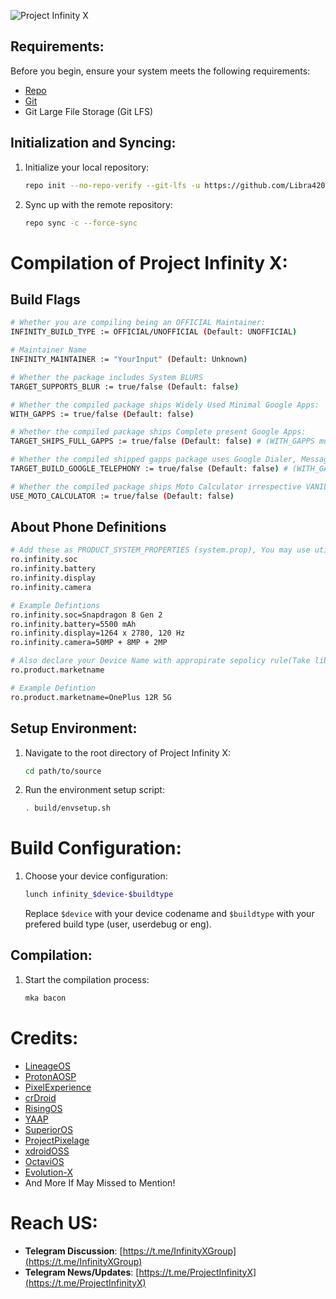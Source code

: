 ![Project Infinity X](https://raw.githubusercontent.com/ProjectInfinity-X/.github/main/profile/Infinity.png)

## Requirements:
Before you begin, ensure your system meets the following requirements:
- [Repo](https://source.android.com/source/using-repo.html)
- [Git](https://source.android.com/source/version-control.html)
- Git Large File Storage (Git LFS)

## Initialization and Syncing:
1. Initialize your local repository:
    ```bash
    repo init --no-repo-verify --git-lfs -u https://github.com/Libra420T/manifest -b pixel -g default,-mips,-darwin,-notdefault
    ```
2. Sync up with the remote repository:
    ```bash
    repo sync -c --force-sync
    ```

# Compilation of Project Infinity X:

Build Flags
---------------
```bash
# Whether you are compiling being an OFFICIAL Maintainer:
INFINITY_BUILD_TYPE := OFFICIAL/UNOFFICIAL (Default: UNOFFICIAL)

# Maintainer Name
INFINITY_MAINTAINER := "YourInput" (Default: Unknown)

# Whether the package includes System BLURS
TARGET_SUPPORTS_BLUR := true/false (Default: false)

# Whether the compiled package ships Widely Used Minimal Google Apps:
WITH_GAPPS := true/false (Default: false)

# Whether the compiled package ships Complete present Google Apps:
TARGET_SHIPS_FULL_GAPPS := true/false (Default: false) # (WITH_GAPPS must be set to true alongside)

# Whether the compiled shipped gapps package uses Google Dialer, Messaging, Contacts:
TARGET_BUILD_GOOGLE_TELEPHONY := true/false (Default: false) # (WITH_GAPPS must be set to true alongside)

# Whether the compiled package ships Moto Calculator irrespective VANILLA or GAPPS:
USE_MOTO_CALCULATOR := true/false (Default: false)
```
About Phone Definitions
---------------
```bash
# Add these as PRODUCT_SYSTEM_PROPERTIES (system.prop), You may use utilities as libinit if configuring for unified devices
ro.infinity.soc
ro.infinity.battery
ro.infinity.display
ro.infinity.camera

# Example Defintions
ro.infinity.soc=Snapdragon 8 Gen 2
ro.infinity.battery=5500 mAh
ro.infinity.display=1264 x 2780, 120 Hz
ro.infinity.camera=50MP + 8MP + 2MP

# Also declare your Device Name with appropirate sepolicy rule(Take libinit in use if Unified)
ro.product.marketname

# Example Defintion
ro.product.marketname=OnePlus 12R 5G
```
## Setup Environment:
1. Navigate to the root directory of Project Infinity X:
    ```bash
    cd path/to/source
    ```
2. Run the environment setup script:
    ```bash
    . build/envsetup.sh
    ```
# Build Configuration:
1. Choose your device configuration:
    ```bash
    lunch infinity_$device-$buildtype
    ```
    Replace `$device` with your device codename and `$buildtype` with your prefered build type (user, userdebug or eng).

## Compilation:
1. Start the compilation process:
    ```bash
    mka bacon
    ```

# Credits:
- [LineageOS](https://github.com/LineageOS)
- [ProtonAOSP](https://github.com/ProtonAOSP)
- [PixelExperience](https://github.com/PixelExperience)
- [crDroid](https://github.com/crdroidandroid)
- [RisingOS](https://github.com/RisingTechOSS)
- [YAAP](https://github.com/yaap)
- [SuperiorOS](https://github.com/SuperiorOS)
- [ProjectPixelage](https://github.com/ProjectPixelage)
- [xdroidOSS](https://github.com/xdroid-oss)
- [OctaviOS](https://github.com/Octavi-OS)
- [Evolution-X](https://github.com/Evolution-X)
- And More If May Missed to Mention!

# Reach US:
- **Telegram Discussion**: [https://t.me/InfinityXGroup](https://t.me/InfinityXGroup)
- **Telegram News/Updates**: [https://t.me/ProjectInfinityX](https://t.me/ProjectInfinityX)
